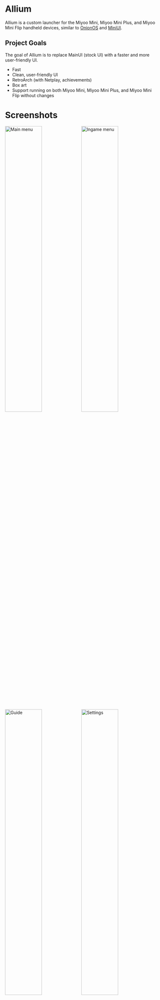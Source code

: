 # Allium

Allium is a custom launcher for the Miyoo Mini, Miyoo Mini Plus, and Miyoo Mini Flip handheld devices, similar to [OnionOS](https://github.com/OnionUI/Onion) and [MiniUI](https://github.com/shauninman/MiniUI).

## Project Goals

The goal of Allium is to replace MainUI (stock UI) with a faster and more user-friendly UI.
- Fast
- Clean, user-friendly UI
- RetroArch (with Netplay, achievements)
- Box art
- Support running on both Miyoo Mini, Miyoo Mini Plus, and Miyoo Mini Flip without changes

# Screenshots

<div>
    <img alt="Main menu" src="assets/screenshots/main-menu.png" width="49%">
    <img alt="Ingame menu" src="assets/screenshots/ingame-menu.png" width="49%">
    <img alt="Guide" src="assets/screenshots/guide.png" width="49%">
    <img alt="Settings" src="assets/screenshots/settings.png" width="49%">
    <img alt="Themes" src="assets/screenshots/themes.png" width="49%">
    <img alt="Localization" src="assets/screenshots/localization.png" width="49%">
</div>

## Installation

Allium supports both the Miyoo Mini, Miyoo Mini Plus,and Miyoo Mini Flip on the same SD card.

### First Install
1. Format the SD card to [FAT32](https://github.com/anzz1/DotUI-X/wiki/fat32format).
2. Download the latest release and extract into your SD card. e.g. `E:/`.
3. Eject the disk (**important!**).

### Updating
1. Download the latest release and extract these folders into your SD card. e.g. `E:/`:
    - .allium
    - .tmp_update
    - Apps
    - RetroArch
3. Eject the disk (**important!**).

## Features
- Supports stock/Onion/DotUI SD card layout
- Works without configuration
- Box art (250px wide, PNG, JPG, GIF)
- Supports gameslist.xml with nested folders
- Favorites
- Recents list (sort by last played or playtime)
- Alternative OnionOS style GameSwitcher with save-state screenshot previews
- Search games by name
- Activity tracker
- [RetroArch for all supported cores](https://github.com/goweiwen/Allium/wiki/Console-Mapper)
- Volume & Brightness (menu + l/r/u/d) control
- In-game menu (save & load with screenshots, reset, access RetroArch menu, [guide](https://github.com/goweiwen/Allium/wiki/In-game-Guide-Walkthrough-Reader), disk changer, quit)
- Automatic resume when powering off/on
- Suspend
- Settings page
    - WiFi (IP Address, NTP, Telnet, FTP)
    - Date, time, timezone
    - Change LCD settings
    - Customize theme colours, font
    - Change system language

## Planned Features
(roughly in order of priority)
- Theme manager
    - Built-in themes
    - Save current theme to file
    - Background images
- Activity tracker
    - Track play sessions using RTC
- Battery history
- UI improvements:
    - Folder icon
    - Volume indicator
    - Brightness indicator
    - Error toast (e.g. no core found for game)
    - Anti-aliased circles
- WiFi stuff (wifi stuff is deprioritized because I mainly carry a MM without wifi):
    - OTA update
    - Metadata/box art scraper
    - Cloud save sync
    - Seamless netplay from ingame menu

## Development

Allium comes with a simulator that can be used for development. The simulator requires SDL2 to be installed.

### Requirements
1. `make`, `cargo`, `zip`, `clang` (`libclang-dev`)
2. [SDL2](https://github.com/Rust-SDL2/rust-sdl2#sdl20-development-libraries) (optional, if simulator is not used)
3. [cross](https://github.com/cross-rs/cross): `cargo install cross --git https://github.com/cross-rs/cross` (optional, for cross-compilation)

### Architecture
Allium is split into several binaries:
- `alliumd` (daemon that handles launcher/game/menu launching, vol/brightness hotkeys, poweroff)
- `allium-launcher` (main menu, including games, recents, settings)
- `allium-menu` (ingame menu, including guide reader)
- `activity-tracker` (gui for looking at game activity/playtime)
- `screenshot`
- `say` (draws text onto the screen, using Allium's theme settings and exits)
- `show` (draws an image to screen, or darkens the screen and exits)
- `show-hotkeys` (draws a list of hotkeys onto the screen and exits)
- `myctl` (manipulates hardware like volume. This relies on the MM's proprietary libraries.)

Shared code is located in the `common` crate.

### Simulator
There is no simulator for `alliumd` (no UI, only logic).
```
# Run main menu (allium-launcher)
make simulator bin=allium-launcher

# Run ingame menu (allium-menu)
make simulator bin=allium-menu
```

### Building

Running `make` will build Allium and RetroArch, then copy the built and static files into `dist/`.
```
make all
cp -r dist/. <sdcard>
```

## Acknowledgements

Allium is only possible thanks to the Miyoo Mini community, including but not limited to:
- eggs: RetroArch port, [many code samples](https://www.dropbox.com/sh/hqcsr1h1d7f8nr3/AABtSOygIX_e4mio3rkLetWTa), answering questions on Discord
- [Onion team](https://github.com/OnionUI/Onion) (Aemiii91, Schmurtz, Totofaki, and more): Maintaining a sane-defaults RetroArch configuration, and the huge village
- kebabstorm: [Miyoo Mini resources](https://github.com/anzz1/miyoomini-resources)
- shauninman: Allium is heavily inspired by [MiniUI](https://github.com/shauninman/MiniUI)'s simplicity and clean design
- [steward-fu](https://github.com/steward-fu): miraculous DraStic port
- Early adopters and testers of Allium
